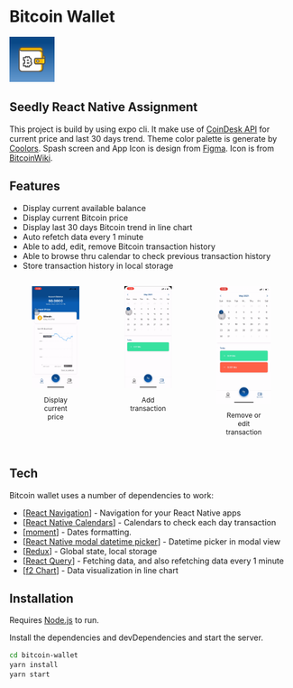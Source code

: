 # Bitcoin Wallet

<img src="./assets/icon.png" alt="icon" width="80"/>

## Seedly React Native Assignment

This project is build by using expo cli. It make use of [CoinDesk API](https://www.coindesk.com/coindesk-api) for current price and last 30 days trend. Theme color palette is generate by [Coolors](https://coolors.co/). Spash screen and App Icon is design from [Figma](https://www.figma.com/file/lkyWcrWkryEvFZ8fjMPouW/Bitcoin-Wallet?node-id=0%3A1). Icon is from [BitcoinWiki](https://en.bitcoinwiki.org/wiki/Bitcoin_wallet).

## Features

- Display current available balance
- Display current Bitcoin price
- Display last 30 days Bitcoin trend in line chart
- Auto refetch data every 1 minute
- Able to add, edit, remove Bitcoin transaction history
- Able to browse thru calendar to check previous transaction history
- Store transaction history in local storage

<div style="display:flex;">
    <figure>
        <img src="./readme/view-chart.gif" alt="view chart" width="150"/>
        <figcaption style="font-size:12px;margin:10px;text-align:center;">Display current price</figcaption>
    </figure>
    <figure>
        <img src="./readme/add-transaction.gif" alt="add transaction" width="150"/>
        <figcaption style="font-size:12px;margin:10px;text-align:center;">Add transaction</figcaption>
    </figure>
    <figure>
        <img src="./readme/update-transaction.gif" alt="update transaction" width="150"/>
        <figcaption style="font-size:12px;margin:10px;text-align:center;">Remove or edit transaction</figcaption>
    </figure>
</div>

## Tech

Bitcoin wallet uses a number of dependencies to work:

- [[React Navigation](https://reactnavigation.org/)] - Navigation for your React Native apps
- [[React Native Calendars](https://github.com/wix/react-native-calendars)] - Calendars to check each day transaction
- [[moment](https://github.com/moment/moment)] - Dates formatting.
- [[React Native modal datetime picker](https://github.com/mmazzarolo/react-native-modal-datetime-picker)] - Datetime picker in modal view
- [[Redux](https://react-redux.js.org/)] - Global state, local storage
- [[React Query](https://react-query.tanstack.com/)] - Fetching data, and also refetching data every 1 minute
- [[f2 Chart](https://f2.antv.vision/en)] - Data visualization in line chart

## Installation

Requires [Node.js](https://nodejs.org/) to run.

Install the dependencies and devDependencies and start the server.

```sh
cd bitcoin-wallet
yarn install
yarn start
```

